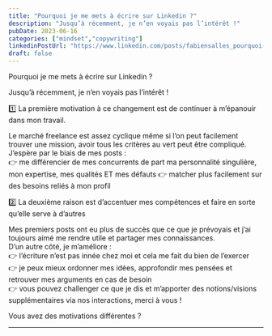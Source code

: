 ```yaml
---
title: "Pourquoi je me mets à écrire sur Linkedin ?"
description: "Jusqu’à récemment, je n’en voyais pas l’intérêt !"
pubDate: 2023-06-16
categories: ["mindset","copywriting"]
linkedinPostUrl: "https://www.linkedin.com/posts/fabiensalles_pourquoi-je-me-mets-%C3%A0-%C3%A9crire-sur-linkedin-activity-7075353947305037825-Kacq"
draft: false
---
```


Pourquoi je me mets à écrire sur Linkedin ?

Jusqu’à récemment, je n’en voyais pas l’intérêt !

1️⃣ La première motivation à ce changement est de continuer à m’épanouir dans mon travail.

Le marché freelance est assez cyclique même si l’on peut facilement trouver une mission, avoir tous les critères au vert peut être compliqué. J’espère par le biais de mes posts :  
👉 me différencier de mes concurrents de part ma personnalité singulière, mon expertise, mes qualités ET mes défauts
👉 matcher plus facilement sur des besoins reliés à mon profil

2️⃣ La deuxième raison est d’accentuer mes compétences et faire en sorte qu’elle serve à d’autres

Mes premiers posts ont eu plus de succès que ce que je prévoyais et j’ai toujours aimé me rendre utile et partager mes connaissances.  
D’un autre côté, je m’améliore :  
👉 l’écriture n’est pas innée chez moi et cela me fait du bien de l’exercer  
👉 je peux mieux ordonner mes idées, approfondir mes pensées et retrouver mes arguments en cas de besoin  
👉 vous pouvez challenger ce que je dis et m’apporter des notions/visions supplémentaires via nos interactions, merci à vous !

Vous avez des motivations différentes ?

---